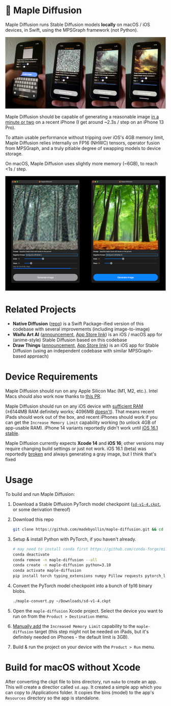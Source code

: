 # 🍁 Maple Diffusion

Maple Diffusion runs Stable Diffusion models **locally** on macOS / iOS devices, in Swift, using the MPSGraph framework (not Python).

![](demonstration.jpg)

Maple Diffusion should be capable of generating a reasonable image [in a minute or two](https://twitter.com/madebyollin/status/1579213789823893504) on a recent iPhone (I get around ~2.3s / step on an iPhone 13 Pro).

To attain usable performance without tripping over iOS's 4GB memory limit, Maple Diffusion relies internally on FP16 (NHWC) tensors, operator fusion from MPSGraph, and a truly pitiable degree of swapping models to device storage.

On macOS, Maple Diffusion uses slightly more memory (~6GB), to reach <1s / step.

![](screenshot.jpg)

# Related Projects

* **Native Diffusion** ([repo](https://github.com/mortenjust/native-diffusion/)) is a Swift Package-ified version of this codebase with several improvements (including image-to-image)
* **Waifu Art AI** ([announcement](https://twitter.com/dgspitzer/status/1596652212964712449), [App Store link](https://apps.apple.com/us/app/waifu-art-ai-local-generator/id6444585505)) is an iOS / macOS app for (anime-style) Stable Diffusion based on this codebase
* **Draw Things** ([announcement](https://liuliu.me/eyes/stretch-iphone-to-its-limit-a-2gib-model-that-can-draw-everything-in-your-pocket/), [App Store link](https://apps.apple.com/us/app/draw-things-ai-generation/id6444050820)) is an iOS app for Stable Diffusion (using an independent codebase with similar MPSGraph-based approach)

# Device Requirements

Maple Diffusion should run on any Apple Silicon Mac (M1, M2, etc.). Intel Macs should also work now thanks to [this PR](https://github.com/madebyollin/maple-diffusion/pull/14#issuecomment-1282166802).

Maple Diffusion should run on any iOS device with [sufficient RAM](https://blakespot.com/ios_device_specifications_grid.html) (≥6144MB RAM definitely works; 4096MB [doesn't](https://github.com/madebyollin/maple-diffusion/issues/25)). That means recent iPads should work out of the box, and recent iPhones should work if you can get the `Increase Memory Limit` capability working (to unlock 4GB of app-usable RAM). iPhone 14 variants reportedly didn't work until [iOS 16.1 stable](https://github.com/madebyollin/maple-diffusion/issues/5#issuecomment-1304410263).

Maple Diffusion currently expects **Xcode 14** and **iOS 16**; other versions may require changing build settings or just not work. iOS 16.1 (beta) was reportedly [broken](https://github.com/madebyollin/maple-diffusion/issues/8) and always generating a gray image, but I think that's fixed

# Usage

To build and run Maple Diffusion:

1. Download a Stable Diffusion PyTorch model checkpoint ([`sd-v1-4.ckpt`](https://huggingface.co/CompVis/stable-diffusion-v1-4), or some derivation thereof)

2. Download this repo

   ```bash
   git clone https://github.com/madebyollin/maple-diffusion.git && cd maple-diffusion
   ```

3. Setup & install Python with PyTorch, if you haven't already.

   ```bash
   # may need to install conda first https://github.com/conda-forge/miniforge#homebrew
   conda deactivate
   conda remove -n maple-diffusion --all
   conda create -n maple-diffusion python=3.10
   conda activate maple-diffusion
   pip install torch typing_extensions numpy Pillow requests pytorch_lightning
   ```

4. Convert the PyTorch model checkpoint into a bunch of fp16 binary blobs.

   ```bash
   ./maple-convert.py ~/Downloads/sd-v1-4.ckpt
   ```

5. Open the `maple-diffusion` Xcode project. Select the device you want to run on from the `Product > Destination` menu.

6. [Manually add](https://github.com/madebyollin/maple-diffusion/issues/5#issuecomment-1279111878) the `Increased Memory Limit` capability to the `maple-diffusion` target (this step might not be needed on iPads, but it's definitely needed on iPhones - the default limit is 3GB).

7. Build & run the project on your device with the `Product > Run` menu.

# Build for macOS without Xcode

After converting the ckpt file to bins directory, run `make` to create an app.
This will create a directior called `sd.app`.
It created a simple app which you can copy to /Applications folder.
It copies the bins (model) to the app's `Resources` directory so the app is standalone.
